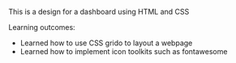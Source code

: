 This is a design for a dashboard using HTML and CSS

Learning outcomes:
- Learned how to use CSS grido to layout a webpage
- Learned how to implement icon toolkits such as fontawesome
